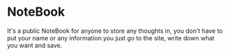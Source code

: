 # NoteBook
It's a public NoteBook for anyone to store any thoughts in, you don't have to put your name or any information.you just go to the site, write down what you want and save.
